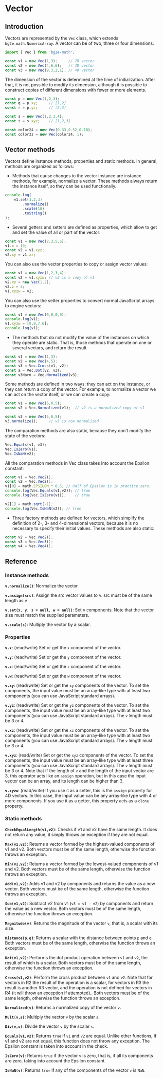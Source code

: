 # Vector

## Introduction

Vectors are represented by the `Vec` class, which extends `bg2e.math.NumericArray`. A vector can be of two, three or four dimensions.

```js
import { Vec } from 'bg2e-math';

const v1 = new Vec(1,3);     // 2D vector
const v2 = new Vec(4,6,6);   // 3D vector
const v3 = new Vec(9,3,2,1); // 4D vector
```

The dimension of the vector is determined at the time of initialization. After that, it is not possible to modify its dimension, although it is possible to construct copies of different dimensions with fewer or more elements.

```js
const p = new Vec(1,2,3);
const q = p.xy;     // [1,2]
const r = p.yz;     // [2,3]

const s = new Vec(1,2,3,4);
const t = s.xyz;    // [1,2,3]

const color24 = new Vec(0.33,0.52,0.18);
const color32 = new Vec(color24, 1);
```

## Vector methods

Vectors define instance methods, properties and static methods. In general, methods are organized as follows:

- Methods that cause changes to the vector instance are instance methods, for example, normalize a vector. These methods always return the instance itself, so they can be used functionally.

```js
console.log(
    v1.set(1,2,3)
        .normalize()
        .scale(10)
        .toString()
);
```

- Several getters and setters are defined as properties, which allow to get and set the value of all or part of the vector:

```js
const v1 = new Vec(2,3,5,6);
v1.x = 10;
const v2 = v1.xyz;
v2.xy = v1.xz;
```

You can also use the vector properties to copy or assign vector values:

```js
const v1 = new Vec(1,2,3,4);
const v2 = v1.xyzw; // v2 is a copy of v1
v2.xy = new Vec(1,2);
v2.z = 3;
v1.xyzw = v2;
```
You can also use the setter properties to convert normal JavaScript arrays to engine vectors:

```js
const v1 = new Vec(0,0,0,0);
console.log(v1);
v1.xyzw = [9,8,7,6];
console.log(v1);
```

- The methods that do not modify the value of the instances on which they operate are static. That is, those methods that operate on one or several vectors, and return the result.

```js
const v1 = new Vec(1,3);
const v2 = new Vec(4,5);
const v3 = Vec.Cross(v1, v2);
const a = Vec.Dot(v2, v3);
const v3Norm = Vec.Normalized(v3);
```

Some methods are defined in two ways: they can act on the instance, or they can return a copy of the vector. For example, to normalize a vector we can act on the vector itself, or we can create a copy:

```js
const v1 = new Vec(5,0,5);
const v2 = Vec.Normalized(v1);  // v2 is a normalized copy of v1

const v3 = new Vec(5,0,5);
v3.normalize();     // v3 is now normalized
```

The comparation methods are also static, because they don't modify the state of the vectors:

```js
Vec.Equals(v1, v3);
Vec.IsZero(v1);
Vec.IsNaN(v2);
```

All the comparation methods in Vec class takes into account the Epsilon constant:

```js
const v1 = Vec.Vec2();
const v2 = Vec.Vec2();
v1[0] = math.EPSILON * 0.5; // Half of Epsilon is in practice zero.
console.log(Vec.Equals(v1,v2)); // true
console.log(Vec.IsZero(v1));    // true

v2[1] = math.sqrt(-1);
console.log(Vec.IsNaN(v2)); // true
```

- Three factory methods are defined for vectors, which simplify the definition of 2-, 3- and 4-dimensional vectors, because it is no necessary to specify their initial values. These methods are also static:

```js
const v2 = Vec.Vec2();
const v3 = Vec.Vec3();
const v4 = Vec.Vec4();
```

## Reference

### Instance methods

**`v.normalize()`**: Normalize the vector

**`v.assign(src)`**: Assign the src vector values to v. src must be of the same length as v

**`v.set(x, y, z = null, w = null)`**: Set v components. Note that the vector size must match the supplied parameters.

**`v.scale(s)`**: Multiply the vector by a scalar.

### Properties

**`v.x`**: (read/write) Set or get the `x` component of the vector.

**`v.y`**: (read/write) Set or get the `y` component of the vector.

**`v.z`**: (read/write) Set or get the `z` component of the vector.

**`v.w`**: (read/write) Set or get the `w` component of the vector.


**`v.xy`**: (read/write) Set or get the `xy` components of the vector. To set the components, the input value must be an array-like type with at least two components (you can use JavaScript standard arrays).

**`v.yz`**: (read/write) Set or get the `yz` components of the vector. To set the components, the input value must be an array-like type with at least two components (you can use JavaScript standard arrays). The `v` length must be 3 or 4. 

**`v.xz`**: (read/write) Set or get the `xz` components of the vector. To set the components, the input value must be an array-like type with at least two components (you can use JavaScript standard arrays). The `v` length must be 3 or 4. 


**`v.xyz`**: (read/write) Set or get the `xyz` components of the vector. To set the components, the input value must be an array-like type with at least three components (you can use JavaScript standard arrays). The `v` length must be 3 or 4. Note that if the length of `v` and the length of the input vector are 3, this operator acts like an `assign` operation, but in this case the input vector can be an array, and its length can be higher than 3.

**`v.xyzw`**: (read/write) If you use it as a setter, this is the `assign` property for 4D vectors. In this case, the input value can be any array-like type with 4 or more components. If you use it as a getter, this property acts as a `clone` property.

### Static methods

**`CheckEqualLength(v1,v2)`**: Checks if v1 and v2 have the same length. It does not return any value, it simply throws an exception if they are not equal.

**`Max(v1,v2)`**: Returns a vector formed by the highest-valued components of v1 and v2. Both vectors must be of the same length, otherwise the function throws an exception.

**`Min(v1,v2)`**: Returns a vector formed by the lowest-valued components of v1 and v2. Both vectors must be of the same length, otherwise the function throws an exception.

**`Add(v1,v2)`**: Adds v1 and v2 by components and returns the value as a new vector. Both vectors must be of the same length, otherwise the function throws an exception.

**`Sub(v1,v2)`**: Subtract v2 from v1 (`v3 = v1 - v2`) by components and return the value as a new vector. Both vectors must be of the same length, otherwise the function throws an exception.

**`Magnitude(v)`**: Returns the magnitude of the vector `v`, that is, a scalar with its size.

**`Distance(p,q)`**: Returns a scalar with the distance between points `p` and `q`. Both vectors must be of the same length, otherwise the function throws an exception.

**`Dot(v1,v2)`**: Performs the dot product operation between `v1` and `v2`, the result of which is a scalar. Both vectors must be of the same length, otherwise the function throws an exception.

**`Cross(v1,v2)`**: Perform the cross product between `v1` and `v2`. Note that for vectors in R2 the result of the operation is a scalar, for vectors in R3 the result is another R3 vector, and the operation is not defined for vectors in R4 (it will throw an exception if attempted).. Both vectors must be of the same length, otherwise the function throws an exception.

**`Normalized(v)`**: Returns a normalized copy of the vector `v`.

**`Mult(v,s)`**: Multiply the vector `v` by the scalar `s`.

**`Div(v,s)`**: Divide the vector `v` by the scalar `s`.

**`Equals(v1,v2)`**: Returns `true` if `v1` and `v2` are equal. Unlike other functions, if v1 and v2 are not equal, this function does not throw any exception. The Epsilon constant is taken into account in the check.

**`IsZero(v)`**: Returns `true` if the vector `v` is zero, that is, if all its components are zero, taking into account the Epsilon constant.

**`IsNaN(v)`**: Returns `true` if any of the components of the vector `v` is `NaN`.

